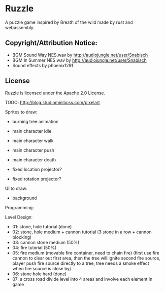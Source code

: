 # Ruzzle

A puzzle game inspired by Breath of the wild made by rust and webassembly.

## Copyright/Attribution Notice:

* BGM Sound Way NES.wav by http://audiojungle.net/user/Snabisch
* BGM In Summer NES.wav by http://audiojungle.net/user/Snabisch
* Sound effects by phoenix1291

## License
Ruzzle is licensed under the Apache 2.0 License.

TODO:
http://blog.studiominiboss.com/pixelart

Sprites to draw:

- burning tree animation
- main character idle
- main character walk
- main character push
- main character death

- fixed location projector?
- fixed rotation projector?

UI to draw:
- background

Programming:

Level Design:
- 01: stone, hole tutorial (done)
- 02: stone, hole medium + cannon tutorial (3 stone in a row + cannon blocking)
- 03: cannon stone medium (50%)
- 04: fire tutorial (50%)
- 05: fire medium (movable fire container, need to chain fire) (first use fire cannon to clear out first area, then the tree will ignite second fire source, player push fire source directly to a tree, tree needs a smoke effect when fire source is close by)
- 06: stone hole hard (done)
- 07: a cross road divide level into 4 areas and involve each element in game